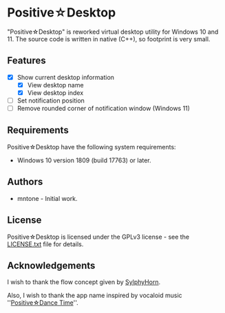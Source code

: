 # Positive☆Desktop

"Positive☆Desktop" is reworked virtual desktop utility for Windows 10 and 11. The source code is written in native (C++), so footprint is very small.

## Features

- [x] Show current desktop information
  - [x] View desktop name
  - [x] View desktop index
- [ ] Set notification position
- [ ] Remove rounded corner of notification window (Windows 11)

## Requirements

Positive☆Desktop have the following system requirements:

- Windows 10 version 1809 (build 17763) or later.

## Authors

- mntone - Initial work.

## License

Positive☆Desktop is licensed under the GPLv3 license - see the [LICENSE.txt](https://github.com/mntone/PositiveDesktop/blob/master/LICENSE.txt) file for details.

## Acknowledgements

I wish to thank the flow concept given by [SylphyHorn](https://github.com/Grabacr07/SylphyHorn).

Also, I wish to thank the app name inspired by vocaloid music ''[Positive☆Dance Time](https://youtu.be/FT91CrPPAqc)''.
